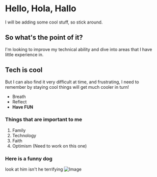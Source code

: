 # Hello, Hola, Hallo

I will be adding some cool stuff, so stick around.

## So what's the point of it?

I'm looking to improve my technical ability and dive into areas that I have little experience in.

## Tech is cool

But I can also find it very difficult at time, and frustrating, I need to remember by staying cool things will get much cooler in turn!

- Breath
- Reflect
- **Have FUN**

### Things that are important to me
1. Family
2. Technology
3. Faith 
4. Optimism (Need to work on this one)

### Here is a funny dog
look at him isn't he terrifying
![Image](https://i.ytimg.com/vi/OOFGdRmN70k/maxresdefault.jpg)
```
